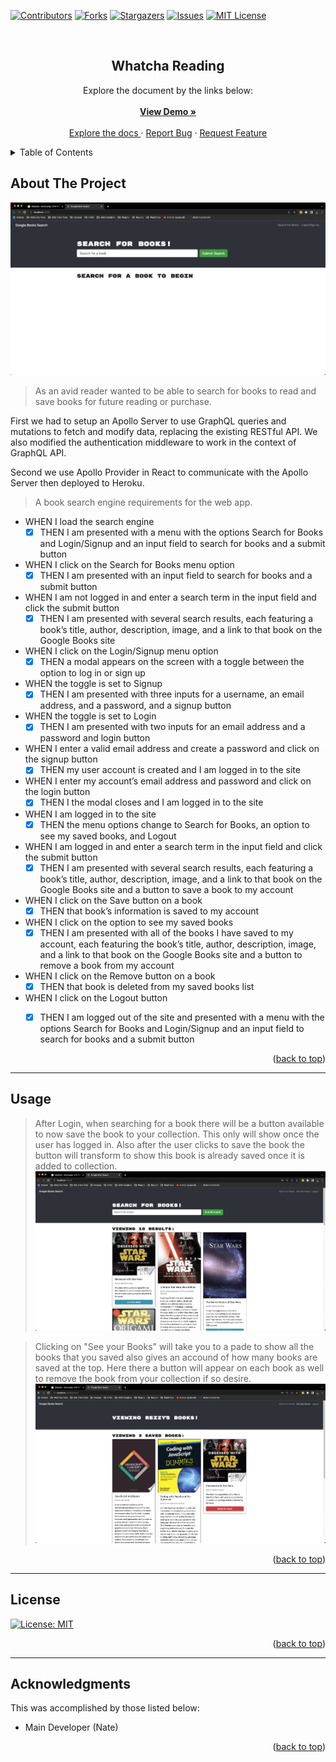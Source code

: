 <a name="readme-top"></a>

[![Contributors][contributors-shield]][contributors-url]
[![Forks][forks-shield]][forks-url]
[![Stargazers][stars-shield]][stars-url]
[![Issues][issues-shield]][issues-url]
[![MIT License][license-shield]][license-url]

<!-- PROJECT LOGO -->
<br />
<div align="center">
  <h2 align="center">Whatcha Reading</h2>

  <p align="center">
    Explore the document by the links below:
    <br />
    <br />
    <a href="https://whatcha-reading.herokuapp.com/"><strong>View Demo »</strong></a>
    <br />
    <br />
    <a href="https://github.com/natenaranjo/whatcha-reading">Explore the docs </a>
    ·
    <a href="https://github.com/natenaranjo/whatcha-reading/issues">Report Bug</a>
    ·
    <a href="https://github.com/natenaranjo/whatcha-reading/issues">Request Feature</a>
  </p>
</div>



<!-- TABLE OF CONTENTS -->
<details>
  <summary>Table of Contents</summary>
  <ol>
    <li><a href="#about-the-project">About The Project</a></li>
    <li><a href="#usage">Usage</a></li>
    <li><a href="#contributing">Contributing</a></li>
    <li><a href="#license">License</a></li>
    <li><a href="#contact">Contact</a></li>
    <li><a href="#acknowledgments">Acknowledgments</a></li>
  </ol>
</details>



<!-- ABOUT THE PROJECT -->
## About The Project

[![Project Screenshot][project-screenshot-1]](https://whatcha-reading.herokuapp.com/)

> As an avid reader wanted to be able to search for books to read and save books for future reading or purchase.

First we had to setup an Apollo Server to use GraphQL queries and mutations to fetch and modify data, replacing the existing RESTful API.  We also modified the authentication middleware to work in the context of GraphQL API.

Second we use Apollo Provider in React to communicate with the Apollo Server then deployed to Heroku.

> A book search engine requirements for the web app.
- WHEN I load the search engine
  - [x] THEN I am presented with a menu with the options Search for Books and Login/Signup and an input field to search for books and a submit button
- WHEN I click on the Search for Books menu option
  - [x] THEN I am presented with an input field to search for books and a submit button
- WHEN I am not logged in and enter a search term in the input field and click the submit button
  - [x] THEN I am presented with several search results, each featuring a book’s title, author, description, image, and a link to that book on the Google Books site
- WHEN I click on the Login/Signup menu option
  - [x] THEN a modal appears on the screen with a toggle between the option to log in or sign up
- WHEN the toggle is set to Signup
  - [x] THEN I am presented with three inputs for a username, an email address, and a password, and a signup button
- WHEN the toggle is set to Login
  - [x] THEN I am presented with two inputs for an email address and a password and login button
- WHEN I enter a valid email address and create a password and click on the signup button
  - [x] THEN my user account is created and I am logged in to the site
- WHEN I enter my account’s email address and password and click on the login button
  - [x] THEN I the modal closes and I am logged in to the site
- WHEN I am logged in to the site
  - [x] THEN the menu options change to Search for Books, an option to see my saved books, and Logout
- WHEN I am logged in and enter a search term in the input field and click the submit button
  - [x] THEN I am presented with several search results, each featuring a book’s title, author, description, image, and a link to that book on the Google Books site and a button to save a book to my account
- WHEN I click on the Save button on a book
  - [x] THEN that book’s information is saved to my account
- WHEN I click on the option to see my saved books
  - [x] THEN I am presented with all of the books I have saved to my account, each featuring the book’s title, author, description, image, and a link to that book on the Google Books site and a button to remove a book from my account
- WHEN I click on the Remove button on a book
  - [x] THEN that book is deleted from my saved books list
- WHEN I click on the Logout button
  - [x] THEN I am logged out of the site and presented with a menu with the options Search for Books and Login/Signup and an input field to search for books and a submit button  



<p align="right">(<a href="#readme-top">back to top</a>)</p>

---

<!-- USAGE EXAMPLES -->
## Usage
> After Login, when searching for a book there will be a button available to now save the book to your collection.  This only will show once the user has logged in.  Also after the user clicks to save the book the button will transform to show this book is already saved once it is added to collection.
[![Project Screenshot][project-screenshot-2]](https://whatcha-reading.herokuapp.com/)

> Clicking on "See your Books" will take you to a pade to show all the books that you saved also gives an accound of how many books are saved at the top.  Here there a button will appear on each book as well to remove the book from your collection if so desire.
[![Project Screenshot][project-screenshot-3]](https://whatcha-reading.herokuapp.com/)

<p align="right">(<a href="#readme-top">back to top</a>)</p>

---

<!-- LICENSE -->
## License

[![License: MIT](https://img.shields.io/badge/License-MIT-yellow.svg)](https://opensource.org/licenses/MIT)

<p align="right">(<a href="#readme-top">back to top</a>)</p>

---


<!-- ACKNOWLEDGMENTS -->
## Acknowledgments

This was accomplished by those listed below:

- Main Developer (Nate)



<p align="right">(<a href="#readme-top">back to top</a>)</p>



<!-- MARKDOWN LINKS & IMAGES -->
<!-- https://www.markdownguide.org/basic-syntax/#reference-style-links -->
[contributors-shield]: https://img.shields.io/github/contributors/natenaranjo/whatcha-reading.svg?style=for-the-badge
[contributors-url]: https://github.com/natenaranjo/whatcha-reading/graphs/contributors
[forks-shield]: https://img.shields.io/github/forks/undefined/whatcha-reading.svg?style=for-the-badge
[forks-url]: https://github.com/natenaranjo/whatcha-reading/network/members
[stars-shield]: https://img.shields.io/github/stars/natenaranjo/whatcha-reading.svg?style=for-the-badge
[stars-url]: https://github.com/natenaranjo/whatcha-reading/stargazers
[issues-shield]: https://img.shields.io/github/issues/natenaranjo/whatcha-reading.svg?style=for-the-badge
[issues-url]: https://github.com/natenaranjo/whatcha-reading/issues
[license-shield]: https://img.shields.io/github/license/natenaranjo/whatcha-reading.svg?style=for-the-badge
[license-url]: https://github.com/natenaranjo/whatcha-reading/blob/master/LICENSE.txt
[project-screenshot-1]: /client/src/imgs/screenshot.png
[project-screenshot-2]: ./client/src/imgs/screenshot-2.png
[project-screenshot-3]: ./client/src/imgs/screenshot-3.png
[project-screenshot-4]: ./client/src/imgs/screenshot-4.png
[project-screenshot-5]: ./client/src/imgs/screenshot-5.png
